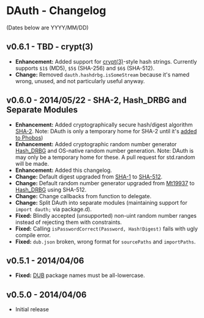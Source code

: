 DAuth - Changelog
=================

(Dates below are YYYY/MM/DD)

v0.6.1 - TBD - crypt(3)
-------------------
- **Enhancement:** Added support for [crypt(3)](https://en.wikipedia.org/wiki/Crypt_(C))-style hash strings. Currently supports ```$1$``` (MD5), ```$5$``` (SHA-256) and ```$6$``` (SHA-512).
- **Change:** Removed ```dauth.hashdrbg.isSomeStream``` because it's named wrong, unused, and not particularly useful anyway.

v0.6.0 - 2014/05/22 - SHA-2, Hash_DRBG and Separate Modules
-------------------
- **Enhancement:** Added cryptographically secure hash/digest algorithm [SHA-2](http://en.wikipedia.org/wiki/Sha2). Note: DAuth is only a temporary home for SHA-2 until it's [added to Phobos](https://github.com/D-Programming-Language/phobos/pull/2129))
- **Enhancement:** Added cryptographic random number generator [Hash_DRBG](http://csrc.nist.gov/publications/nistpubs/800-90A/SP800-90A.pdf) and OS-native random number generation. Note: DAuth is may only be a temporary home for these. A pull request for std.random will be made.
- **Enhancement:** Added this changelog.
- **Change:** Default digest upgraded from [SHA-1](http://en.wikipedia.org/wiki/SHA-1) to [SHA-512](http://en.wikipedia.org/wiki/Sha2).
- **Change:** Default random number generator upgraded from [Mt19937](http://dlang.org/phobos/std_random.html#Mt19937) to [Hash_DRBG](http://csrc.nist.gov/publications/nistpubs/800-90A/SP800-90A.pdf) using SHA-512.
- **Change:** Change callbacks from function to delegate.
- **Change:** Split DAuth into separate modules (maintaining support for ```import dauth;``` via package.d).
- **Fixed:** Blindly accepted (unsupported) non-uint random number ranges instead of rejecting them with constraints.
- **Fixed:** Calling ```isPasswordCorrect(Password, Hash!Digest)``` fails with ugly compile error.
- **Fixed:** ```dub.json``` broken, wrong format for ```sourcePaths``` and ```importPaths```.

v0.5.1 - 2014/04/06
-------------------
- **Fixed:** [DUB](http://code.dlang.org/) package names must be all-lowercase.

v0.5.0 - 2014/04/06
-------------------
- Initial release

